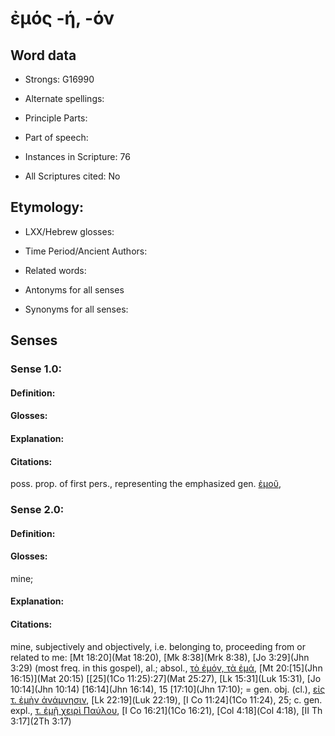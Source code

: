# ἐμός -ή, -όν 

<!-- Status: S2=NeedsEdits -->
<!-- Lexica used for edits:   -->

## Word data

* Strongs: G16990

* Alternate spellings:



* Principle Parts: 


* Part of speech: 


* Instances in Scripture: 76

* All Scriptures cited: No

## Etymology: 


* LXX/Hebrew glosses: 


* Time Period/Ancient Authors: 


* Related words: 

* Antonyms for all senses

* Synonyms for all senses: 


## Senses 


### Sense  1.0: 

#### Definition: 


#### Glosses:



#### Explanation:



#### Citations: 

poss. prop. of first pers., representing the em­phasized gen. [ἐμοῦ](), 

### Sense  2.0: 

#### Definition: 

#### Glosses: 

mine; 

#### Explanation: 


#### Citations: 

mine, subjectively and objectively, i.e. belonging to, proceeding from or related to me: [Mt 18:20](Mat 18:20), [Mk 8:38](Mrk 8:38), [Jo 3:29](Jhn 3:29) (most freq. in this gospel), al.; absol., [τὸ ἐμόν, τὰ ἐμά](), [Mt 20:[15](Jhn 16:15)](Mat 20:15) [[25](1Co 11:25):27](Mat 25:27), [Lk 15:31](Luk 15:31), [Jo 10:14](Jhn 10:14) [16:14](Jhn 16:14), 15  [17:10](Jhn 17:10); = gen. obj. (cl.), [εἰς τ. ἐμὴν ἀνάμνησιν](), [Lk 22:19](Luk 22:19), [I Co 11:24](1Co 11:24), 25; c. gen. expl., [τ. ἐμῇ χειρὶ Παύλου](), [I Co 16:21](1Co 16:21), [Col 4:18](Col 4:18), [II Th 3:17](2Th 3:17) 
